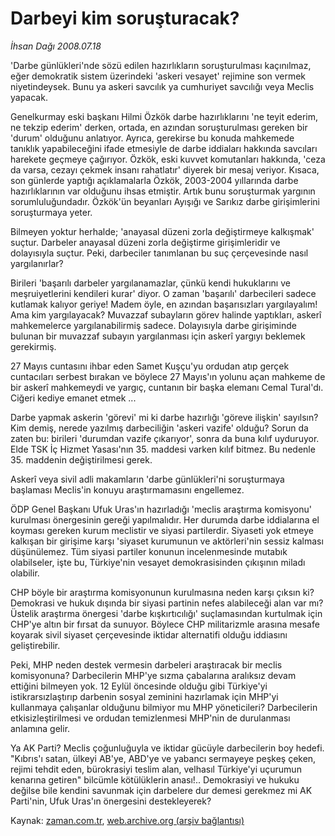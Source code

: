 # Darbeyi kim soruşturacak?

*İhsan Dağı 2008.07.18*

<tr><td class="metin" colspan="2" style="padding-top: 20px; padding-left: 5px; padding-right: 10px;">'Darbe günlükleri'nde sözü edilen hazırlıkların soruşturulması kaçınılmaz, eğer demokratik sistem üzerindeki 'askeri vesayet' rejimine son vermek niyetindeysek. Bunu ya askeri savcılık ya cumhuriyet savcılığı veya Meclis yapacak.</td></tr><tr><td class="metin" colspan="2" style="padding-top: 20px; padding-left: 5px; padding-right: 10px;"><p>Genelkurmay eski başkanı Hilmi Özkök darbe hazırlıklarını 'ne teyit ederim, ne tekzip ederim' derken, ortada, en azından soruşturulması gereken bir 'durum' olduğunu anlatıyor. Ayrıca, gerekirse bu konuda mahkemede tanıklık yapabileceğini ifade etmesiyle de darbe iddiaları hakkında savcıları harekete geçmeye çağırıyor. Özkök, eski kuvvet komutanları hakkında, 'ceza da varsa, cezayı çekmek insanı rahatlatır' diyerek bir mesaj veriyor. Kısaca, son günlerde yaptığı açıklamalarla Özkök, 2003-2004 yıllarında darbe hazırlıklarının var olduğunu ihsas etmiştir. Artık bunu soruşturmak yargının sorumluluğundadır. Özkök'ün beyanları Ayışığı ve Sarıkız darbe girişimlerini soruşturmaya yeter.
<p>Bilmeyen yoktur herhalde; 'anayasal düzeni zorla değiştirmeye kalkışmak' suçtur. Darbeler anayasal düzeni zorla değiştirme girişimleridir ve dolayısıyla suçtur. Peki, darbeciler tanımlanan bu suç çerçevesinde nasıl yargılanırlar? 
<p>Birileri 'başarılı darbeler yargılanamazlar, çünkü kendi hukuklarını ve meşruiyetlerini kendileri kurar' diyor. O zaman 'başarılı' darbecileri sadece kutlamak kalıyor geriye! Madem öyle, en azından başarısızları yargılayalım! Ama kim yargılayacak? Muvazzaf subayların görev halinde yaptıkları, askerî mahkemelerce yargılanabilirmiş sadece. Dolayısıyla darbe girişiminde bulunan bir muvazzaf subayın yargılanması için askerî yargıyı beklemek gerekirmiş. 
<p>27 Mayıs cuntasını ihbar eden Samet Kuşçu'yu ordudan atıp gerçek cuntacıları serbest bırakan ve böylece 27 Mayıs'ın yolunu açan mahkeme de bir askerî mahkemeydi ve yargıç, cuntanın bir başka elemanı Cemal Tural'dı. Ciğeri kediye emanet etmek ... 
<p>Darbe yapmak askerin 'görevi' mi ki darbe hazırlığı 'göreve ilişkin' sayılsın? Kim demiş, nerede yazılmış darbeciliğin 'askeri vazife' olduğu? Sorun da zaten bu: birileri 'durumdan vazife çıkarıyor', sonra da buna kılıf uyduruyor. Elde TSK İç Hizmet Yasası'nın 35. maddesi varken kılıf bitmez. Bu nedenle 35. maddenin değiştirilmesi gerek. 
<p>Askerî veya sivil adli makamların 'darbe günlükleri'ni soruşturmaya başlaması Meclis'in konuyu araştırmamasını engellemez. 
<p>ÖDP Genel Başkanı Ufuk Uras'ın hazırladığı 'meclis araştırma komisyonu' kurulması önergesinin gereği yapılmalıdır. Her durumda darbe iddialarına el koyması gereken kurum meclistir ve siyasi partilerdir. Siyaseti yok etmeye kalkışan bir girişime karşı 'siyaset kurumunun ve aktörleri'nin sessiz kalması düşünülemez. Tüm siyasi partiler konunun incelenmesinde mutabık olabilseler, işte bu, Türkiye'nin vesayet demokrasisinden çıkışının miladı olabilir. 
<p>CHP böyle bir araştırma komisyonunun kurulmasına neden karşı çıksın ki? Demokrasi ve hukuk dışında bir siyasi partinin nefes alabileceği alan var mı? Üstelik araştırma önergesi 'darbe kışkırtıcılığı' suçlamasından kurtulmak için CHP'ye altın bir fırsat da sunuyor. Böylece CHP militarizmle arasına mesafe koyarak sivil siyaset çerçevesinde iktidar alternatifi olduğu iddiasını geliştirebilir. 
<p>Peki, MHP neden destek vermesin darbeleri araştıracak bir meclis komisyonuna? Darbecilerin MHP'ye sızma çabalarına aralıksız devam ettiğini bilmeyen yok. 12 Eylül öncesinde olduğu gibi Türkiye'yi istikrarsızlaştırıp darbenin sosyal zeminini hazırlamak için MHP'yi kullanmaya çalışanlar olduğunu bilmiyor mu MHP yöneticileri? Darbecilerin etkisizleştirilmesi ve ordudan temizlenmesi MHP'nin de durulanması anlamına gelir.
<p>Ya AK Parti? Meclis çoğunluğuyla ve iktidar gücüyle darbecilerin boy hedefi. "Kıbrıs'ı satan, ülkeyi AB'ye, ABD'ye ve yabancı sermayeye peşkeş çeken, rejimi tehdit eden, bürokrasiyi teslim alan, velhasıl Türkiye'yi uçurumun kenarına getiren" bilcümle kötülüklerin anası!.. Demokrasiyi ve hukuku değilse bile kendini savunmak için darbelere dur demesi gerekmez mi AK Parti'nin, Ufuk Uras'ın önergesini destekleyerek?<br/></p></p></p></p></p></p></p></p></p></p></td></tr>

Kaynak: [zaman.com.tr](http://zaman.com.tr/yazar.do?yazino=715512), [web.archive.org (arşiv bağlantısı)](http://web.archive.org/web/20080828165510/http://zaman.com.tr:80/yazar.do?yazino=715512)
